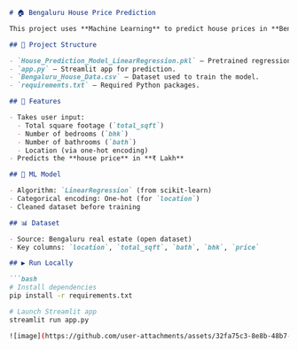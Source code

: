 ```markdown
# 🏠 Bengaluru House Price Prediction

This project uses **Machine Learning** to predict house prices in **Bengaluru, India**. A **Linear Regression** model is trained and deployed using a user-friendly **Streamlit** web app.

## 📂 Project Structure

- `House_Prediction_Model_LinearRegression.pkl` — Pretrained regression model.
- `app.py` — Streamlit app for prediction.
- `Bengaluru_House_Data.csv` — Dataset used to train the model.
- `requirements.txt` — Required Python packages.

## 🚀 Features

- Takes user input:
  - Total square footage (`total_sqft`)
  - Number of bedrooms (`bhk`)
  - Number of bathrooms (`bath`)
  - Location (via one-hot encoding)
- Predicts the **house price** in **₹ Lakh**

## 🧠 ML Model

- Algorithm: `LinearRegression` (from scikit-learn)
- Categorical encoding: One-hot (for `location`)
- Cleaned dataset before training

## 📊 Dataset

- Source: Bengaluru real estate (open dataset)
- Key columns: `location`, `total_sqft`, `bath`, `bhk`, `price`

## ▶️ Run Locally

```bash
# Install dependencies
pip install -r requirements.txt

# Launch Streamlit app
streamlit run app.py

![image](https://github.com/user-attachments/assets/32fa75c3-8e8b-48b7-990f-a5bbdba05b60)

